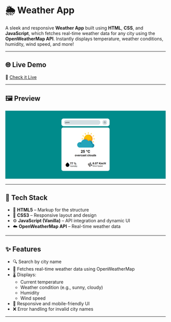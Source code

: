 # 🌦️ Weather App

A sleek and responsive **Weather App** built using **HTML**, **CSS**, and **JavaScript**, which fetches real-time weather data for any city using the **OpenWeatherMap API**. Instantly displays temperature, weather conditions, humidity, wind speed, and more!

---

## 🌐 Live Demo

🔗 [Check it Live](https://mubeen2005.github.io/weatherpoint/)  

---

## 🖼️ Preview

![weatherpoint](whether.PNG)  


---

## 🧰 Tech Stack

- 🧱 **HTML5** – Markup for the structure
- 🎨 **CSS3** – Responsive layout and design
- ⚙️ **JavaScript (Vanilla)** – API integration and dynamic UI
- ☁️ **OpenWeatherMap API** – Real-time weather data

---

## ✨ Features

- 🔍 Search by city name
- 📡 Fetches real-time weather data using OpenWeatherMap
- 🌡️ Displays:
  - Current temperature
  - Weather condition (e.g., sunny, cloudy)
  - Humidity
  - Wind speed
- 🧭 Responsive and mobile-friendly UI
- ❌ Error handling for invalid city names

---


